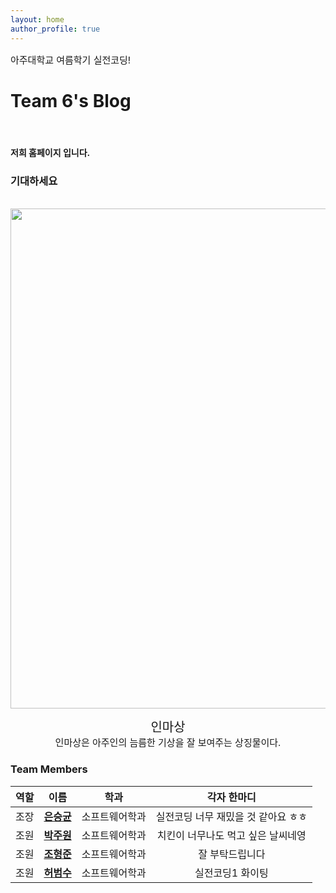 ```yaml
---
layout: home
author_profile: true
---
```


<p style="font-size : 15px">아주대학교 여름학기 실전코딩!</p>

# Team 6's Blog

<br/>

#### 저희 홈페이지 입니다.

### 기대하세요

<br>
<div style = "text-align : center;">
   <img src="https://user-images.githubusercontent.com/62550918/124729730-a93fbd00-df4b-11eb-9427-c9b4a87fe400.jpeg" height=800 width=600>
</div>

 <p style="text-align : center;">
    <span style="font-size : 20px;">인마상</span>
    <br>
    <span style="font-size: 15px;">인마상은 아주인의 늠름한 기상을 잘 보여주는 상징물이다.</span>
 </p>

### Team Members

| 역할 |                        이름                         |      학과      |             각자 한마디             |
| :--: | :-------------------------------------------------: | :------------: | :---------------------------------: |
| 조장 | [**은승균**](https://dmstmdrbs.github.io/seunggyun) | 소프트웨어학과 | 실전코딩 너무 재밌을 것 같아요 ㅎㅎ |
| 조원 |  [**박주원**](https://dmstmdrbs.github.io/joowon)   | 소프트웨어학과 | 치킨이 너무나도 먹고 싶은 날씨네영  |
| 조원 | [**조형준**](https://dmstmdrbs.github.io/hyungjun)  | 소프트웨어학과 |           잘 부탁드립니다           |
| 조원 |  [**허범수**](https://dmstmdrbs.github.io/beomsoo)  | 소프트웨어학과 |          실전코딩1 화이팅           |
